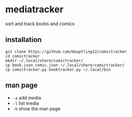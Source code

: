 # mediatracker
 sort and track books and comics
## installation
```
git clone https://github.com/Hauptling12/comictracker
cd comictracker
mkdir ~/.local/share/comictracker/
cp book.json comic.json ~/.local/share/comictracker/
cp comictracker.py booktracker.py ~/.local/bin
```
## man page
+ `-a` add media
+ `-l` list media
+ `-h` show the man page
